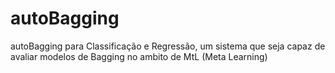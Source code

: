# autoBagging
autoBagging para Classificação e Regressão, um sistema que seja capaz de avaliar modelos de Bagging no ambito de MtL (Meta Learning)
